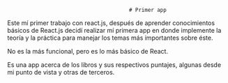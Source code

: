                                            # Primer app

Este mí primer trabajo con react.js, después de aprender conocimientos básicos de React.js decidí realizar mí primera app en donde implemente la teoría y la práctica para manejar los temas más importantes sobre éste.

No es la más funcional, pero es lo más básico de React.

Es una app acerca de los libros y sus respectivos puntajes, algunas desde mi punto de vista y otras de terceros. 
